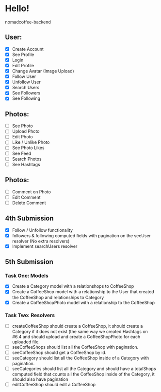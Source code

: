 # Hello!

nomadcoffee-backend

## User:

- [x] Create Account
- [x] See Profile
- [x] Login
- [x] Edit Profile
- [x] Change Avatar (Image Upload)
- [x] Follow User
- [x] Unfollow User
- [x] Search Users
- [x] See Followers
- [x] See Following

## Photos:

- [ ] See Photo
- [ ] Upload Photo
- [ ] Edit Photo
- [ ] Like / Unlike Photo
- [ ] See Photo Likes
- [ ] See Feed
- [ ] Search Photos
- [ ] See Hashtags

## Photos:

- [ ] Comment on Photo
- [ ] Edit Comment
- [ ] Delete Comment

## 4th Submission

- [x] Follow / Unfollow functionality
- [x] followers & following computed fields with pagination on the seeUser resolver (No extra resolvers)
- [x] Implement searchUsers resolver

## 5th Submission

### Task One: Models

- [x] Create a Category model with a relationshops to CoffeeShop
- [x] Create a CoffeeShop model with a relationship to the User that created the CoffeeShop and relationships to Category
- [x] Create a CoffeeShopPhoto model with a relationship to the CoffeeShop

### Task Two: Resolvers

- [ ] createCoffeeShop should create a CoffeeShop, it should create a Category if it does not exist (the same way we created Hashtags on #6.4 and should upload and create a CoffeeShopPhoto for each uploaded file.
- [ ] seeCoffeeShops should list all the CoffeeShop with pagination.
- [ ] seeCoffeeShop should get a CoffeeShop by id.
- [ ] seeCategory should list all the CoffeeShop inside of a Category with pagination.
- [ ] seeCategories should list all the Category and should have a totalShops computed field that counts all the CoffeeShop inside of the Category, it should also have pagination
- [ ] editCoffeeShop should edit a CoffeeShop
